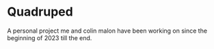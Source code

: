 # Quadruped
A personal project me and colin malon have been working on since the beginning of 2023 till the end.
